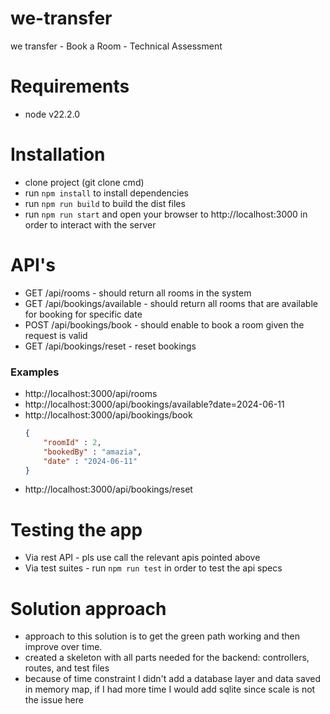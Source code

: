 # we-transfer
we transfer - Book a Room - Technical Assessment

# Requirements
- node v22.2.0

# Installation
- clone project (git clone cmd)
- run `npm install` to install dependencies
- run `npm run build` to build the dist files
- run `npm run start` and open your browser to http://localhost:3000 in order to interact with the server

# API's
- GET /api/rooms - should return all rooms in the system
- GET /api/bookings/available - should return all rooms that are available for booking for specific date
- POST /api/bookings/book - should enable to book a room given the request is valid
- GET /api/bookings/reset - reset bookings

### Examples
- http://localhost:3000/api/rooms
- http://localhost:3000/api/bookings/available?date=2024-06-11
- http://localhost:3000/api/bookings/book
    ```json
    {
        "roomId" : 2,
        "bookedBy" : "amazia",
        "date" : "2024-06-11"
    }
    ```
- http://localhost:3000/api/bookings/reset

# Testing the app
- Via rest API - pls use call the relevant apis pointed above
- Via test suites - run `npm run test` in order to test the api specs

# Solution approach
- approach to this solution is to get the green path working and then improve over time.
- created a skeleton with all parts needed for the backend: controllers, routes, and test files
- because of time constraint I didn't add a database layer and data saved in memory map, if I had more time I would add sqlite since scale is not the issue here